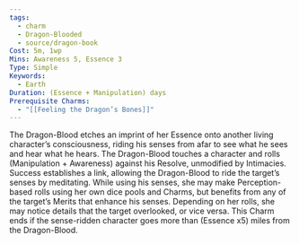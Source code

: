 ```yaml
---
tags:
  - charm
  - Dragon-Blooded
  - source/dragon-book
Cost: 5m, 1wp
Mins: Awareness 5, Essence 3
Type: Simple
Keywords:
  - Earth
Duration: (Essence + Manipulation) days
Prerequisite Charms:
  - "[[Feeling the Dragon’s Bones]]"
---
```

The Dragon-Blood etches an imprint of her Essence onto another living character’s consciousness, riding his senses from afar to see what he sees and hear what he hears. The Dragon-Blood touches a character and rolls (Manipulation + Awareness) against his Resolve, unmodified by Intimacies. Success establishes a link, allowing the Dragon-Blood to ride the target’s senses by meditating. While using his senses, she may make Perception-based rolls using her own dice pools and Charms, but benefits from any of the target’s Merits that enhance his senses. Depending on her rolls, she may notice details that the target overlooked, or vice versa. This Charm ends if the sense-ridden character goes more than (Essence x5) miles from the Dragon-Blood.